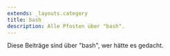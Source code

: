 ```yaml
---
extends: _layouts.category
title: bash
description: Alle Pfosten über "bash".
---
```

          
Diese Beiträge sind über "bash", wer hätte es gedacht.
          